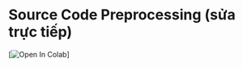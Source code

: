 # Source Code Preprocessing (sửa trực tiếp)
[![Open In Colab](https://colab.research.google.com/drive/1OZeeYPkcgPgW8YmBler9Hf5YHzBXMymg?usp=sharing)]
